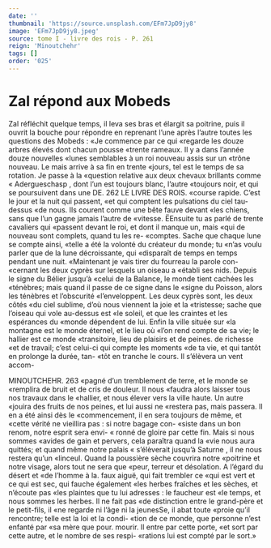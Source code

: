 ```yaml
---
date: ''
thumbnail: 'https://source.unsplash.com/EFm7JpD9jy8'
image: 'EFm7JpD9jy8.jpeg'
source: tome I - livre des rois - P. 261
reign: 'Minoutchehr'
tags: []
order: '025'
---
```


# Zal répond aux Mobeds

Zal réfléchit quelque temps, il leva ses bras et
élargit sa poitrine, puis il ouvrit la bouche pour répondre en reprenant l’une après l’autre toutes les
questions des Mobeds : «Je commence par ce qui «regarde les douze arbres élevés dont chacun pousse «trente rameaux. Il y a dans l’année douze nouvelles
«lunes semblables à un roi nouveau assis sur un «trône nouveau. Le mais arrive à sa fin en trente «jours, tel est le temps de sa rotation. Je passe à la «question relative aux deux chevaux brillants comme « Adergueschasp , dont l’un est toujours blanc, l’autre
«toujours noir, et qui se poursuivent dans une DE.
262 LE LIVRE DES ROIS.
«course rapide. C’est le jour et la nuit qui passent,
«et qui comptent les pulsations du ciel tau-dessus «de nous. Ils courent comme une bête fauve devant «les chiens, sans que l’un gagne jamais l’autre de «vitesse. ËEnsuite tu as parlé de trente cavaliers qui «passent devant le roi, et dont il manque un, mais «qui de nouveau sont complets, quand tu les re- «comptes. Sache que chaque lune se compte ainsi, «telle a été la volonté du créateur du monde; tu
«n’as voulu parler que de la lune décroissante, qui «disparaît de temps en temps pendant une nuit. «Maintenant je vais tirer du fourreau la parole con- «cernant les deux cyprès sur lesquels un oiseau a «établi ses nids. Depuis le signe du Bélier jusqu’à
«celui de la Balance, le monde tient cachées les «ténèbres; mais quand il passe de ce signe dans le «signe du Poisson, alors les ténèbres et l’obscurité «l’enveloppent. Les deux cyprès sont, les deux côtés
«du ciel sublime, d’où nous viennent la joie et la
«tristesse; sache que l’oiseau qui vole au-dessus est «le soleil, et que les craintes et les espérances du «monde dépendent de lui. Enfin la ville située sur
«la montagne est le monde éternel, et le lieu où «l’on rend compte de sa vie; le hallier est ce monde «transitoire, lieu de plaisirs et de peines. de richesse «et de travail; c’est celui-ci qui compte les moments «de ta vie, et qui tantôt en prolonge la durée, tan- «tôt en tranche le cours. Il s’élèvera un vent accom-

MlNOUTCHEHR. 263 «pagné d’un tremblement de terre, et le monde se
«remplira de bruit et de cris de douleur. Il nous «faudra alors laisser tous nos travaux dans le «hallier, et nous élever vers la ville haute. Un autre
«jouira des fruits de nos peines, et lui aussi ne «restera pas, mais passera. Il en a été ainsi dès le «commencement, il en sera toujours de même, et «cette vérité ne vieillira pas : si notre bagage con- «siste dans un bon renom, notre esprit sera envi- « ronné de gloire par cette fin. Mais si nous sommes «avides de gain et pervers, cela paraîtra quand la «vie nous aura quittés; et quand même notre palais
« s’élèverait jusqu’à Saturne , il ne nous restera qu’un
«linceul. Quand la poussière sèche couvrira notre
«poitrine et notre visage, alors tout ne sera que «peur, terreur et désolation. A l’égard du désert et
«de l’homme à la. faux aiguë, qui fait trembler ce
«qui est vert et ce qui est sec, qui fauche également «les herbes fraîches et les sèches, et n’écoute pas
«les plaintes que tu lui adresses : le faucheur est «le temps, et nous sommes les herbes. Il ne fait pas «de distinction entre le grand-père et le petit-fils, il «ne regarde ni l’âge ni la jeunesSe, il abat toute «proie qu’il rencontre; telle est la loi et la condi- «tion de ce monde, que personne n’est enfanté par
«sa mère que pour. mourir. Il entre par cette porte, «et sort par cette autre, et le nombre de ses respi- «rations lui est compté par le sort.»
